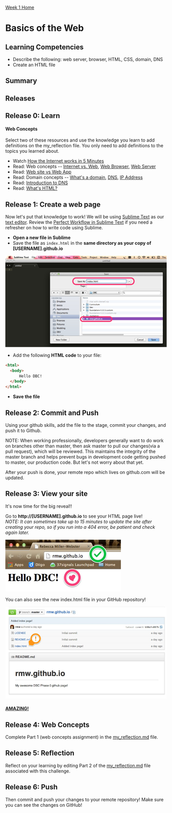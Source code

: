 [Week 1 Home](../)

# Basics of the Web

## Learning Competencies

- Describe the following: web server, browser, HTML, CSS, domain, DNS
- Create an HTML file

## Summary

## Releases

## Release 0: Learn

#### Web Concepts
Select two of these resources and use the knowledge you learn to add definitions on the my_reflection file. You only need to add definitions to the topics you learned about.

* Watch [How the Internet works in 5 Minutes](https://www.youtube.com/watch?v=7_LPdttKXPc)
* Read: Web concepts -- [Internet vs. Web](http://skillcrush.com/2012/08/19/the-internet-vs-the-web/), [Web Browser](http://skillcrush.com/2012/10/01/web-browsers/), [Web Server](http://skillcrush.com/2012/07/03/web-server-2/)
* Read: [Web site vs Web App](http://skillcrush.com/2013/03/28/websites-vs-web-applications/)
* Read: Domain concepts -- [What's a domain](http://skillcrush.com/2012/11/01/domain-2/), [DNS](http://skillcrush.com/2012/04/24/dns/), [IP Address](http://skillcrush.com/2012/07/03/ip-address-2/)
* Read: [Introduction to DNS](http://coding.smashingmagazine.com/2011/05/25/introduction-to-dns-explaining-the-dreaded-dns-delay/)
* Read: [What's HTML?](http://skillcrush.com/2012/04/02/html/)


## Release 1: Create a web page
Now let's put that knowledge to work!  We will be using [Sublime Text](http://www.sublimetext.com/) as our [text editor](http://skillcrush.com/2012/09/10/text-editor/). Review the [Perfect Workflow in Sublime Text](http://code.tutsplus.com/articles/perfect-workflow-in-sublime-text-free-course--net-27293) if you need a refresher on how to write code using Sublime.

* **Open a new file in Sublime**
* Save the file as `index.html` in the **same directory as your copy of [USERNAME].github.io**

![Sublime save](../imgs/sublime-save.jpg)

* Add the following **HTML code** to your file:

```html
<html>
  <body>
      Hello DBC!
  </body>
</html>

```
* **Save the file**

## Release 2: Commit and Push
Using your github skills, add the file to the stage, commit your changes, and push it to Github.

NOTE: When working professionally, developers generally want to do work on branches other than master, then ask master to pull our changes(via a pull request), which will be reviewed. This maintains the integrity of the master branch and helps prevent bugs in development code getting pushed to master, our production code. But let's not worry about that yet.

After your push is done, your remote repo which lives on github.com will be updated.

## Release 3: View your site

It's now time for the big reveal!!

Go to **http://[USERNAME].github.io** to see your HTML page live!<br>
*NOTE: It can sometimes take up to 15 minutes to update the site after creating your repo, so if you run into a 404 error, be patient and check again later.*

![GitHub commit](../imgs/github-page1.jpg)

You can also see the new index.html file in your GitHub repository!

![GitHub commit](../imgs/github-page2.jpg)

#### [AMAZING!](http://www.youtube.com/watch?v=ewfIvKbuRUg)

## Release 4: Web Concepts
Complete Part 1 (web concepts assignment) in the [my_reflection.md](my_reflection.md) file.

## Release 5: Reflection
Reflect on your learning by editing Part 2 of the [my_reflection.md](my_reflection.md) file associated with this challenge.

## Release 6: Push
Then commit and push your changes to your remote repository! Make sure you can see the changes on GitHub!
